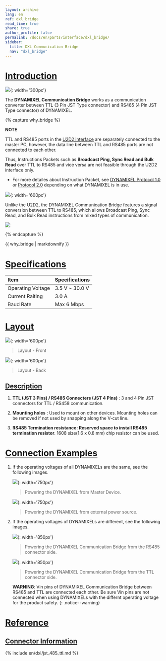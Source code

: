 ```yaml
---
layout: archive
lang: en
ref: dxl_bridge
read_time: true
share: true
author_profile: false
permalink: /docs/en/parts/interface/dxl_bridge/
sidebar:
  title: DXL Communication Bridge
  nav: "dxl_bridge"
---
```


# [Introduction](#introduction)

![](/assets/images/parts/interface/dxl_bridge/dxl_bridge_product_front.png){: width='300px'}

The **DYNAMIXEL Communication Bridge** works as a communication converter between TTL (3 Pin JST Type connector) and RS485 (4 Pin JST Type connector) of DYNAMIXEL.

{% capture why_bridge %}

**NOTE**

TTL and RS485 ports in the [U2D2 interface](/docs/en/parts/interface/u2d2/) are separately connected to the master PC,
however, the data line between TTL and RS485 ports are not connected to each other.

Thus, Instructions Packets such as **Broadcast Ping, Sync Read and Bulk Read** over TTL to RS485 and vice versa are not feasible through the U2D2 interface only.

- For more detailes about Instruction Packet, see [DYNAMIXEL Protocol 1.0](/docs/en/dxl/protocol1/#instruction-packet) or [Protocol 2.0](/docs/en/dxl/protocol2/#instruction-packet) depending on what DYNAMIXEL is in use. 

![](/assets/images/parts/interface/dxl_bridge/u2d2_separate_ttl_485.png){: width='600px'}

Unlike the U2D2, the DYNAMIXEL Communication Bridge features a signal conversion between TTL to RS485, which allows Broadcast Ping, Sync Read, and Bulk Read instructions from mixed types of communication. 

![](/assets/images/parts/interface/dxl_bridge/u2d2_bridge_ttl_485.png)

{% endcapture %}
<div class="notice">{{ why_bridge | markdownify }}</div>

# [Specifications](#specifications)

| Item              | Specifications |
|:------------------|:---------------|
| Operating Voltage | 3.5 V ~ 30.0 V |
| Current Raiting   | 3.0 A          |
| Baud Rate         | Max 6 Mbps     |

# [Layout](#layout)


![](/assets/images/parts/interface/dxl_bridge/dxl_bridge_layout_front.png){: width='600px'}  

> Layout - Front

![](/assets/images/parts/interface/dxl_bridge/dxl_bridge_layout_back.png){: width='600px'}

> Layout - Back

## [Description](#description)

1. **TTL (JST 3 Pins) / RS485 Connecters (JST 4 Pins)** : 3 and 4 Pin JST connectors for TTL / RS458 communication.

2. **Mounting holes** : Used to mount on other devices. Mounting holes can be removed if not used by snapping along the V-cut line.

3. **RS485 Termination resistance: Reserved space to install RS485 termination resistor**. 1608 size(1.6 x 0.8 mm) chip resistor can be used.

# [Connection Examples](#connection-examples)

1. If the operating voltages of all DYNAMIXELs are the same, see the following images.

    ![](/assets/images/parts/interface/dxl_bridge/dxl_bridge_connection_example_same_voltage_01.png){: width='750px'}
    > Powering the DYNAMIXEL from Master Device. 

    ![](/assets/images/parts/interface/dxl_bridge/dxl_bridge_connection_example_same_voltage_02.png){: width='750px'}
    > Powering the DYNAMIXEL from external power source. 
  
2. If the operating voltages of DYNAMIXELs are different, see the following images.

    ![](/assets/images/parts/interface/dxl_bridge/dxl_bridge_connection_example_different_voltage_01.png){: width='850px'}
    > Powering the DYNAMIXEL Communication Bridge from the RS485 connector side. 

    ![](/assets/images/parts/interface/dxl_bridge/dxl_bridge_connection_example_different_voltage_02.png){: width='850px'}
    > Powering the DYNAMIXEL Communication Bridge from the TTL connector side. 

    **WARNING**: Vin pins of DYNAMIXEL Communication Bridge between RS485 and TTL are connected each other. Be sure Vin pins are not connected when using DYNAMIXELs with the differnt operating voltage for the product safety.
    {: .notice--warning} 

# [Reference](#reference)

## [Connector Information](#connector-information)

{% include en/dxl/jst_485_ttl.md %}

